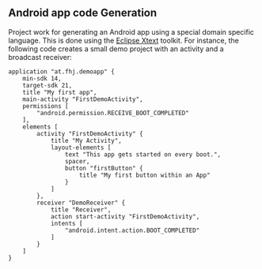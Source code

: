 Android app code Generation
---------------------------

Project work for generating an Android app using a special domain specific language. This is done using the [Eclipse Xtext](https://eclipse.org/Xtext/) toolkit. For instance, the following code creates a small demo project with an activity and a broadcast receiver:

```
application "at.fhj.demoapp" {
	min-sdk 14,
	target-sdk 21, 
	title "My first app",
	main-activity "FirstDemoActivity",
	permissions [
		"android.permission.RECEIVE_BOOT_COMPLETED"
	],
	elements [
		activity "FirstDemoActivity" {
			title "My Activity",
			layout-elements [
				text "This app gets started on every boot.",
				spacer,
				button "firstButton" {
					title "My first button within an App"
				}
			]
		},
		receiver "DemoReceiver" {
			title "Receiver",
			action start-activity "FirstDemoActivity",
			intents [
				"android.intent.action.BOOT_COMPLETED"
			]
		}
	]
}
```
